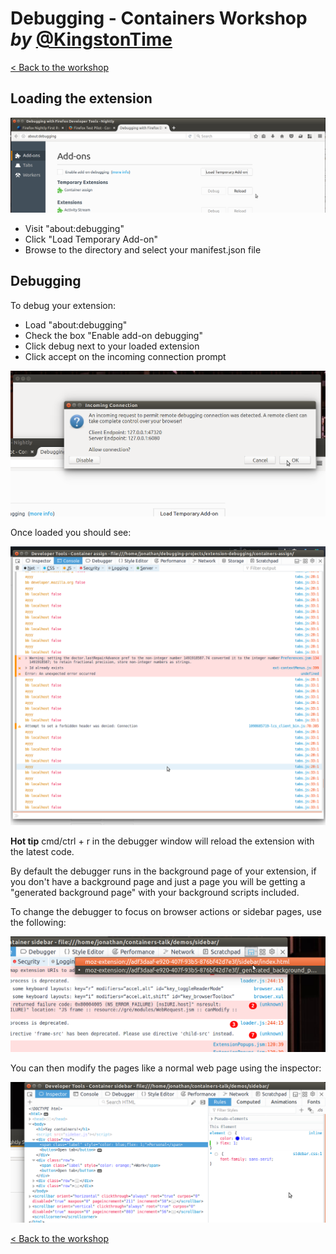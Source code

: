 # Debugging - Containers Workshop *by* [@KingstonTime](https://twitter.com/KingstonTime)

[< Back to the workshop](README.md)

## Loading the extension

![](images/extensions/about-debugging.png)

- Visit "about:debugging"
- Click "Load Temporary Add-on"
- Browse to the directory and select your manifest.json file

## Debugging

To debug your extension:

- Load "about:debugging"
- Check the box "Enable add-on debugging"
- Click debug next to your loaded extension
- Click accept on the incoming connection prompt

![](images/extensions/accept-debugging.png)

Once loaded you should see:

![](images/extensions/debugging.png)

**Hot tip** cmd/ctrl + r in the debugger window will reload the extension with the latest code.

By default the debugger runs in the background page of your extension, if you don't have a background page and just a page you will be getting a "generated background page" with your background scripts included.

To change the debugger to focus on browser actions or sidebar pages, use the following:

![](images/extensions/generated-background.png)

You can then modify the pages like a normal web page using the inspector:

![](images/extensions/inspector.png)


[< Back to the workshop](README.md)
